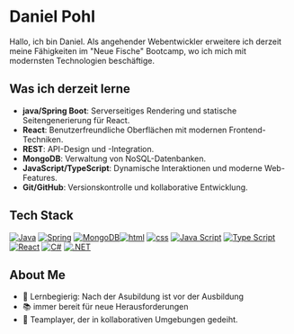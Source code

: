 # Daniel Pohl

Hallo, ich bin Daniel.
Als angehender Webentwickler erweitere ich derzeit meine Fähigkeiten im "Neue Fische" Bootcamp,
wo ich mich mit modernsten Technologien beschäftige.

## Was ich derzeit lerne
- **java/Spring Boot**: Serverseitiges Rendering und statische Seitengenerierung für React.
- **React**: Benutzerfreundliche Oberflächen mit modernen Frontend-Techniken.
- **REST**: API-Design und -Integration.
- **MongoDB**: Verwaltung von NoSQL-Datenbanken.
- **JavaScript/TypeScript**: Dynamische Interaktionen und moderne Web-Features.
- **Git/GitHub**: Versionskontrolle und kollaborative Entwicklung.

## Tech Stack
[<img src="https://skillicons.dev/icons?i=java" title="Java" />](#) [<img src="https://skillicons.dev/icons?i=spring" title="Spring" />](#) [<img src="https://skillicons.dev/icons?i=mongodb" title="MongoDB" />](#)[<img src="https://skillicons.dev/icons?i=html" title="html" />](#) [<img src="https://skillicons.dev/icons?i=css" title="css" />](#) [<img src="https://skillicons.dev/icons?i=js" title="Java Script" />](#) [<img src="https://skillicons.dev/icons?i=ts" title="Type Script" />](#) [<img src="https://skillicons.dev/icons?i=react" title="React" />](#) [<img src="https://skillicons.dev/icons?i=cs" title="C#" />](#) [<img src="https://skillicons.dev/icons?i=dotnet" title=".NET" />](#)

## About Me
- 💼 Lernbegierig: Nach der Asubildung ist vor der Ausbildung
- 📚 immer bereit für neue Herausforderungen
- 🤝 Teamplayer, der in kollaborativen Umgebungen gedeiht.


